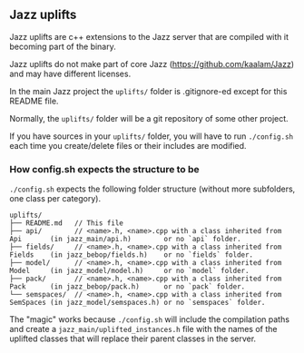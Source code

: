 ## Jazz uplifts

Jazz uplifts are c++ extensions to the Jazz server that are compiled with it becoming part of the binary.

Jazz uplifts do not make part of core Jazz (https://github.com/kaalam/Jazz) and may have different licenses.

In the main Jazz project the `uplifts/` folder is .gitignore-ed except for this README file.

Normally, the `uplifts/` folder will be a git repository of some other project.

If you have sources in your `uplifts/` folder, you will have to run `./config.sh` each time you create/delete files or their includes
are modified.

### How config.sh expects the structure to be

`./config.sh` expects the following folder structure (without more subfolders, one class per category).

    uplifts/
    ├── README.md   // This file
    ├── api/        // <name>.h, <name>.cpp with a class inherited from Api       (in jazz_main/api.h)        or no `api` folder.
    ├── fields/     // <name>.h, <name>.cpp with a class inherited from Fields    (in jazz_bebop/fields.h)    or no `fields` folder.
    ├── model/      // <name>.h, <name>.cpp with a class inherited from Model     (in jazz_model/model.h)     or no `model` folder.
    ├── pack/       // <name>.h, <name>.cpp with a class inherited from Pack      (in jazz_bebop/pack.h)      or no `pack` folder.
    └── semspaces/  // <name>.h, <name>.cpp with a class inherited from SemSpaces (in jazz_model/semspaces.h) or no `semspaces` folder.

The "magic" works because `./config.sh` will include the compilation paths and create a `jazz_main/uplifted_instances.h` file with the
names of the uplifted classes that will replace their parent classes in the server.
